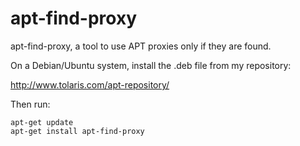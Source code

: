 apt-find-proxy
==============

apt-find-proxy, a tool to use APT proxies only if they are found.

On a Debian/Ubuntu system, install the .deb file from my repository:

http://www.tolaris.com/apt-repository/

Then run:

	apt-get update
	apt-get install apt-find-proxy

